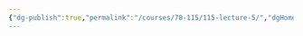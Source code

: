 ```yaml
---
{"dg-publish":true,"permalink":"/courses/70-115/115-lecture-5/","dgHomeLink":true,"dgPassFrontmatter":false,"dgShowBacklinks":true,"dgShowLocalGraph":true,"dgShowInlineTitle":false}
---
```

